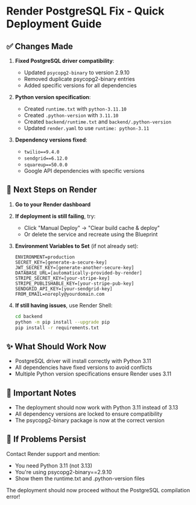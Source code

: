 # Render PostgreSQL Fix - Quick Deployment Guide

## ✅ Changes Made

1. **Fixed PostgreSQL driver compatibility**:
   - Updated `psycopg2-binary` to version 2.9.10
   - Removed duplicate psycopg2-binary entries
   - Added specific versions for all dependencies

2. **Python version specification**:
   - Created `runtime.txt` with `python-3.11.10`
   - Created `.python-version` with `3.11.10`
   - Created `backend/runtime.txt` and `backend/.python-version`
   - Updated `render.yaml` to use `runtime: python-3.11`

3. **Dependency versions fixed**:
   - `twilio==9.4.0`
   - `sendgrid==6.12.0`
   - `squareup==50.0.0`
   - Google API dependencies with specific versions

## 🚀 Next Steps on Render

1. **Go to your Render dashboard**
2. **If deployment is still failing**, try:
   - Click "Manual Deploy" → "Clear build cache & deploy"
   - Or delete the service and recreate using the Blueprint

3. **Environment Variables to Set** (if not already set):
   ```
   ENVIRONMENT=production
   SECRET_KEY=[generate-a-secure-key]
   JWT_SECRET_KEY=[generate-another-secure-key]
   DATABASE_URL=[automatically-provided-by-render]
   STRIPE_SECRET_KEY=[your-stripe-key]
   STRIPE_PUBLISHABLE_KEY=[your-stripe-pub-key]
   SENDGRID_API_KEY=[your-sendgrid-key]
   FROM_EMAIL=noreply@yourdomain.com
   ```

4. **If still having issues**, use Render Shell:
   ```bash
   cd backend
   python -m pip install --upgrade pip
   pip install -r requirements.txt
   ```

## ✨ What Should Work Now

- PostgreSQL driver will install correctly with Python 3.11
- All dependencies have fixed versions to avoid conflicts
- Multiple Python version specifications ensure Render uses 3.11

## 📝 Important Notes

- The deployment should now work with Python 3.11 instead of 3.13
- All dependency versions are locked to ensure compatibility
- The psycopg2-binary package is now at the correct version

## 🔧 If Problems Persist

Contact Render support and mention:
- You need Python 3.11 (not 3.13)
- You're using psycopg2-binary==2.9.10
- Show them the runtime.txt and .python-version files

The deployment should now proceed without the PostgreSQL compilation error!
